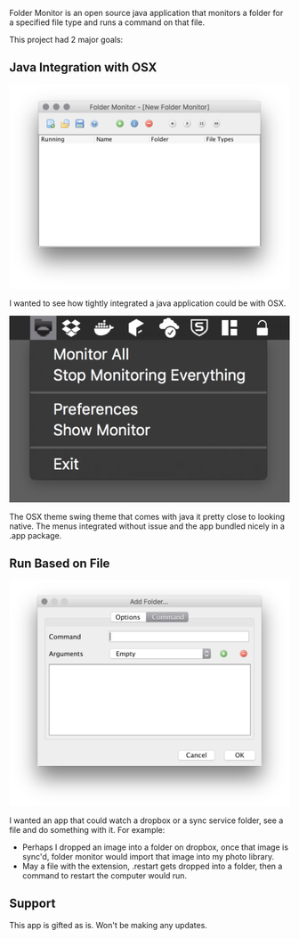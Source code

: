 Folder Monitor is an open source java application that monitors a folder 
for a specified file type and runs a command on that file.

This project had 2 major goals:

## Java Integration with OSX

![Main](notes/main.png "Folder Monitor")

I wanted to see how tightly integrated a java application could be with OSX.


![Menu](notes/menu.png "Menu")

The OSX theme swing theme that comes with java it pretty close to looking native.
The menus integrated without issue and the app bundled nicely in a .app package.

## Run Based on File


![Add Folder Command](notes/add-folder-command.png "Add Folder Command")

I wanted an app that could watch a dropbox or a sync service folder, see a file and do something with it.
For example:
* Perhaps I dropped an image into a folder on dropbox, once that image is sync'd, folder monitor would import
that image into my photo library.
* May a file with the extension, .restart gets dropped into a folder, then a command to restart the computer would run.

## Support

This app is gifted as is. Won't be making any updates.